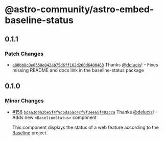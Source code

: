 # @astro-community/astro-embed-baseline-status

## 0.1.1

### Patch Changes

- [`a80bb8c8e0368e042ab75d6ff102d260d6400463`](https://github.com/delucis/astro-embed/commit/a80bb8c8e0368e042ab75d6ff102d260d6400463) Thanks [@delucis](https://github.com/delucis)! - Fixes missing README and docs link in the baseline-status package

## 0.1.0

### Minor Changes

- [#156](https://github.com/delucis/astro-embed/pull/156) [`bdaa3dba3be5f4f9d5da5ac4cf9f3ee65f402cca`](https://github.com/delucis/astro-embed/commit/bdaa3dba3be5f4f9d5da5ac4cf9f3ee65f402cca) Thanks [@delucis](https://github.com/delucis)! - Adds new `<BaselineStatus>` component

  This component displays the status of a web feature according to the [Baseline](https://web.dev/baseline/) project.
